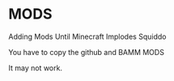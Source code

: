 # MODS
Adding Mods Until Minecraft Implodes  Squiddo



You have to copy the github and BAMM MODS


It may not work.
